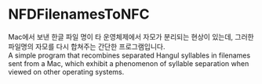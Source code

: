 # NFDFilenamesToNFC
Mac에서 보낸 한글 파일 명이 타 운영체제에서 자모가 분리되는 현상이 있는데, 그러한 파일명의 자모를 다시 합쳐주는 간단한 프로그램입니다.  
A simple program that recombines separated Hangul syllables in filenames sent from a Mac, which exhibit a phenomenon of syllable separation when viewed on other operating systems.